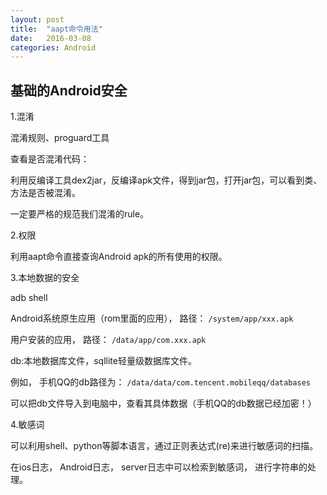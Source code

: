 ```yaml
---
layout: post
title:  "aapt命令用法"
date:   2016-03-08 
categories: Android
---
```


## 基础的Android安全 ##

 1.混淆

混淆规则、proguard工具

查看是否混淆代码：

利用反编译工具dex2jar，反编译apk文件，得到jar包，打开jar包，可以看到类、方法是否被混淆。

一定要严格的规范我们混淆的rule。

 2.权限

利用aapt命令直接查询Android apk的所有使用的权限。

 3.本地数据的安全

adb shell

Android系统原生应用（rom里面的应用）， 路径： `/system/app/xxx.apk`

用户安装的应用， 路径： `/data/app/com.xxx.apk`

db:本地数据库文件，sqllite轻量级数据库文件。

例如， 手机QQ的db路径为： `/data/data/com.tencent.mobileqq/databases`

可以把db文件导入到电脑中，查看其具体数据（手机QQ的db数据已经加密！）

 4.敏感词

可以利用shell、python等脚本语言，通过正则表达式(re)来进行敏感词的扫描。

在ios日志， Android日志， server日志中可以检索到敏感词， 进行字符串的处理。

